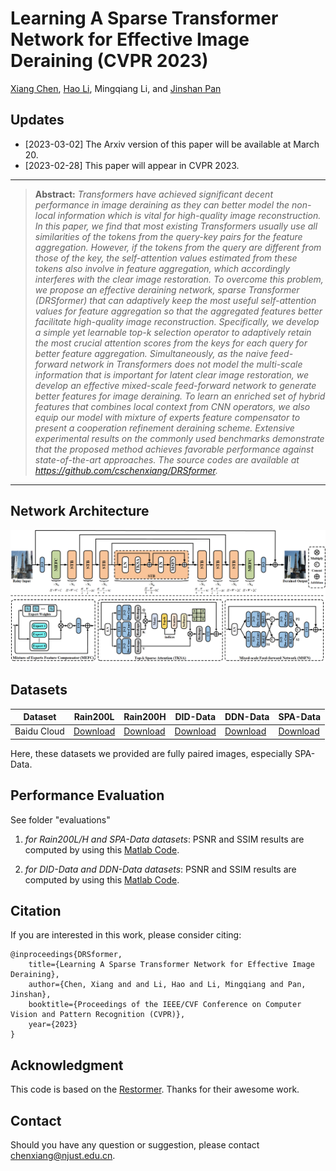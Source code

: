 # Learning A Sparse Transformer Network for Effective Image Deraining (CVPR 2023)

[Xiang Chen](https://cschenxiang.github.io/), [Hao Li](https://house-leo.github.io/), Mingqiang Li, and [Jinshan Pan](https://jspan.github.io/)

## Updates
- [2023-03-02] The Arxiv version of this paper will be available at March 20.
- [2023-02-28] This paper will appear in CVPR 2023.  

<hr />

> **Abstract:** *Transformers have achieved significant decent performance in image deraining as they can better model the non-local information which is vital for high-quality image reconstruction. In this paper, we find that most existing Transformers usually use all similarities of the tokens from the query-key pairs for the feature aggregation. However, if the tokens from the query are different from those of the key, the self-attention values estimated from these tokens also involve in feature aggregation, which accordingly interferes with the clear image restoration. To overcome this problem, we propose an effective deraining network, sparse Transformer (DRSformer) that can adaptively keep the most useful self-attention values for feature aggregation so that the aggregated features better facilitate high-quality image reconstruction. Specifically, we develop a simple yet learnable top-k selection operator to adaptively retain the most crucial attention scores from the keys for each query for better feature aggregation. Simultaneously, as the naive feed-forward network in Transformers does not model the multi-scale information that is important for latent clear image restoration, we develop an effective mixed-scale feed-forward network to generate better features for image deraining. To learn an enriched set of hybrid features that combines local context from CNN operators, we also equip our model with mixture of experts feature compensator to present a cooperation refinement deraining scheme. Extensive experimental results on the commonly used benchmarks demonstrate that the proposed method achieves favorable performance against state-of-the-art approaches. The source codes are available at https://github.com/cschenxiang/DRSformer.*
<hr />

## Network Architecture

<img src = "figs/network.png">

## Datasets
<table>
<thead>
  <tr>
    <th>Dataset</th>
    <th>Rain200L</th>
    <th>Rain200H</th>
    <th>DID-Data</th>
    <th>DDN-Data</th>
    <th>SPA-Data</th>
  </tr>
</thead>
<tbody>

  <tr>
    <td>Baidu Cloud</td>
    <td> <a href="https://pan.baidu.com/s/1rTb4qU3fCEA4MRpQss__DA?pwd=s2yx">Download</a> </td>
    <td> <a href="https://pan.baidu.com/s/1KK8R2bPKgcOX8gMXSuKtCQ?pwd=z9br">Download</a> </td>
    <td> <a href="https://pan.baidu.com/s/1aPFJExxxTBOzJjngMAOQDA?pwd=5luo">Download</a> </td>
    <td> <a href="https://pan.baidu.com/s/1g_m7RfSUJUtknlWugO1nrw?pwd=ldzo">Download</a> </td>
    <td> <a href="https://pan.baidu.com/s/1YfxC5OvgYcQCffEttFz8Kg?pwd=yjow">Download</a> </td>
  </tr>
</tbody>
</table>
Here, these datasets we provided are fully paired images, especially SPA-Data.

## Performance Evaluation
See folder "evaluations" 

1) *for Rain200L/H and SPA-Data datasets*: 
PSNR and SSIM results are computed by using this [Matlab Code](https://github.com/swz30/Restormer/blob/main/Deraining/evaluate_PSNR_SSIM.m).

2) *for DID-Data and DDN-Data datasets*: 
PSNR and SSIM results are computed by using this [Matlab Code](https://github.com/hongwang01/RCDNet/tree/master/Performance_evaluation).

## Citation
If you are interested in this work, please consider citing:

    @inproceedings{DRSformer,
        title={Learning A Sparse Transformer Network for Effective Image Deraining}, 
        author={Chen, Xiang and and Li, Hao and Li, Mingqiang and Pan, Jinshan},
        booktitle={Proceedings of the IEEE/CVF Conference on Computer Vision and Pattern Recognition (CVPR)},
        year={2023}
    }

## Acknowledgment
This code is based on the [Restormer](https://github.com/swz30/Restormer). Thanks for their awesome work.

## Contact
Should you have any question or suggestion, please contact chenxiang@njust.edu.cn.
